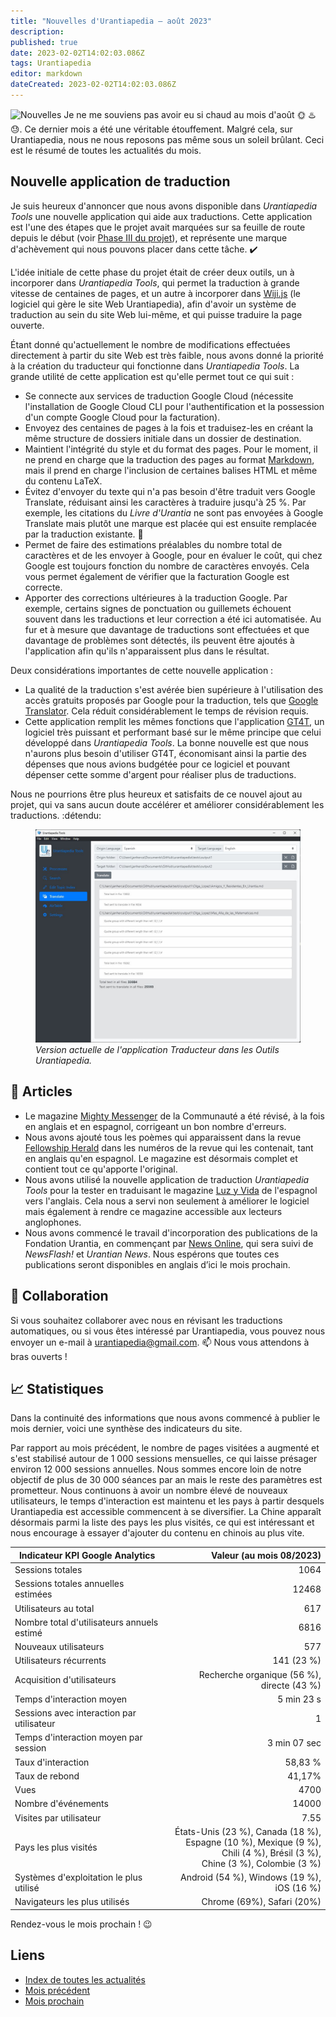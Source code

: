 ```yaml
---
title: "Nouvelles d'Urantiapedia — août 2023"
description: 
published: true
date: 2023-02-02T14:02:03.086Z
tags: Urantiapedia
editor: markdown
dateCreated: 2023-02-02T14:02:03.086Z
---
```


<img src="/_assets/svg/icon-news.svg" alt="Nouvelles" style="width: 80px;"> Je ne me souviens pas avoir eu si chaud au mois d'août :sun_with_face: :hotsprings: :sweat:. Ce dernier mois a été une véritable étouffement. Malgré cela, sur Urantiapedia, nous ne nous reposons pas même sous un soleil brûlant. Ceci est le résumé de toutes les actualités du mois. 

## Nouvelle application de traduction

Je suis heureux d'annoncer que nous avons disponible dans _Urantiapedia Tools_ une nouvelle application qui aide aux traductions. Cette application est l'une des étapes que le projet avait marquées sur sa feuille de route depuis le début (voir [Phase III du projet](/fr/help/phases#milestone-iii-traducteur)), et représente une marque d'achèvement qui nous pouvons placer dans cette tâche. :heavy_check_mark: 

L'idée initiale de cette phase du projet était de créer deux outils, un à incorporer dans _Urantiapedia Tools_, qui permet la traduction à grande vitesse de centaines de pages, et un autre à incorporer dans [Wiji.js](https://js.wiki/) (le logiciel qui gère le site Web Urantiapedia), afin d'avoir un système de traduction au sein du site Web lui-même, et qui puisse traduire la page ouverte.

Étant donné qu'actuellement le nombre de modifications effectuées directement à partir du site Web est très faible, nous avons donné la priorité à la création du traducteur qui fonctionne dans _Urantiapedia Tools_. La grande utilité de cette application est qu'elle permet tout ce qui suit : 
- Se connecte aux services de traduction Google Cloud (nécessite l'installation de Google Cloud CLI pour l'authentification et la possession d'un compte Google Cloud pour la facturation). 
- Envoyez des centaines de pages à la fois et traduisez-les en créant la même structure de dossiers initiale dans un dossier de destination.
- Maintient l'intégrité du style et du format des pages. Pour le moment, il ne prend en charge que la traduction des pages au format [Markdown](/fr/help/markdown), mais il prend en charge l'inclusion de certaines balises HTML et même du contenu LaTeX.
- Évitez d'envoyer du texte qui n'a pas besoin d'être traduit vers Google Translate, réduisant ainsi les caractères à traduire jusqu'à 25 %. Par exemple, les citations du _Livre d'Urantia_ ne sont pas envoyées à Google Translate mais plutôt une marque est placée qui est ensuite remplacée par la traduction existante. :clap: 
- Permet de faire des estimations préalables du nombre total de caractères et de les envoyer à Google, pour en évaluer le coût, qui chez Google est toujours fonction du nombre de caractères envoyés. Cela vous permet également de vérifier que la facturation Google est correcte.
- Apporter des corrections ultérieures à la traduction Google. Par exemple, certains signes de ponctuation ou guillemets échouent souvent dans les traductions et leur correction a été ici automatisée. Au fur et à mesure que davantage de traductions sont effectuées et que davantage de problèmes sont détectés, ils peuvent être ajoutés à l'application afin qu'ils n'apparaissent plus dans le résultat. 

Deux considérations importantes de cette nouvelle application :
- La qualité de la traduction s'est avérée bien supérieure à l'utilisation des accès gratuits proposés par Google pour la traduction, tels que [Google Translator](https://translate.google.com/). Cela réduit considérablement le temps de révision requis. 
- Cette application remplit les mêmes fonctions que l'application [GT4T](http://gt4t.net/), un logiciel très puissant et performant basé sur le même principe que celui développé dans _Urantiapedia Tools_. La bonne nouvelle est que nous n'aurons plus besoin d'utiliser GT4T, économisant ainsi la partie des dépenses que nous avions budgétée pour ce logiciel et pouvant dépenser cette somme d'argent pour réaliser plus de traductions. 

Nous ne pourrions être plus heureux et satisfaits de ce nouvel ajout au projet, qui va sans aucun doute accélérer et améliorer considérablement les traductions. :détendu:

<figure id="Sample_fig_1" class="image urantiapedia"> 
<img src="/image/uptools_translate.jpg"> 
<figcaption><em>Version actuelle de l'application Traducteur dans les Outils Urantiapedia.</em></figcaption> 
</figure>

## :page_with_curl: Articles

* Le magazine [Mighty Messenger](/en/index/articles_mighty_messenger) de la Communauté a été révisé, à la fois en anglais et en espagnol, corrigeant un bon nombre d'erreurs. 
* Nous avons ajouté tous les poèmes qui apparaissent dans la revue [Fellowship Herald](/en/index/articles_herald) dans les numéros de la revue qui les contenait, tant en anglais qu'en espagnol. Le magazine est désormais complet et contient tout ce qu'apporte l'original.
* Nous avons utilisé la nouvelle application de traduction _Urantiapedia Tools_ pour la tester en traduisant le magazine [Luz y Vida](/en/index/articles_luz_y_vida) de l'espagnol vers l'anglais. Cela nous a servi non seulement à améliorer le logiciel mais également à rendre ce magazine accessible aux lecteurs anglophones. 
* Nous avons commencé le travail d'incorporation des publications de la Fondation Urantia, en commençant par [News Online](/en/index/articles), qui sera suivi de _NewsFlash!_ et _Urantian News_. Nous espérons que toutes ces publications seront disponibles en anglais d’ici le mois prochain. 

## :blue_heart: Collaboration

Si vous souhaitez collaborer avec nous en révisant les traductions automatiques, ou si vous êtes intéressé par Urantiapedia, vous pouvez nous envoyer un e-mail à urantiapedia@gmail.com. :mailbox: Nous vous attendons à bras ouverts ! 

## :chart_with_upwards_trend: Statistiques 

Dans la continuité des informations que nous avons commencé à publier le mois dernier, voici une synthèse des indicateurs du site.

Par rapport au mois précédent, le nombre de pages visitées a augmenté et s'est stabilisé autour de 1 000 sessions mensuelles, ce qui laisse présager environ 12 000 sessions annuelles. Nous sommes encore loin de notre objectif de plus de 30 000 séances par an mais le reste des paramètres est prometteur. Nous continuons à avoir un nombre élevé de nouveaux utilisateurs, le temps d'interaction est maintenu et les pays à partir desquels Urantiapedia est accessible commencent à se diversifier. La Chine apparaît désormais parmi la liste des pays les plus visités, ce qui est intéressant et nous encourage à essayer d'ajouter du contenu en chinois au plus vite. 

Indicateur KPI Google Analytics | Valeur (au mois 08/2023) 
--- | ---: 
Sessions totales | 1064 
Sessions totales annuelles estimées | 12468
Utilisateurs au total | 617 
Nombre total d'utilisateurs annuels estimé | 6816 
Nouveaux utilisateurs | 577 
Utilisateurs récurrents | 141 (23 %) 
Acquisition d'utilisateurs | Recherche organique (56 %), directe (43 %) 
Temps d'interaction moyen | 5 min 23 s 
Sessions avec interaction par utilisateur | 1 
Temps d'interaction moyen par session | 3 min 07 sec 
Taux d'interaction | 58,83 % 
Taux de rebond | 41,17% 
Vues | 4700 
Nombre d'événements | 14000 
Visites par utilisateur | 7.55 
Pays les plus visités | États-Unis (23 %), Canada (18 %), <br>Espagne (10 %), Mexique (9 %), <br>Chili (4 %), Brésil (3 %), <br>Chine (3 %), Colombie (3 %)
Systèmes d'exploitation le plus utilisé | Android (54 %), Windows (19 %), iOS (16 %)
Navigateurs les plus utilisés | Chrome (69%), Safari (20%) 

Rendez-vous le mois prochain ! :wink: 

## Liens

- [Index de toutes les actualités](/fr/news) 
- [Mois précédent](/fr/news/2023/07)
- [Mois prochain](/fr/news/2023/09)